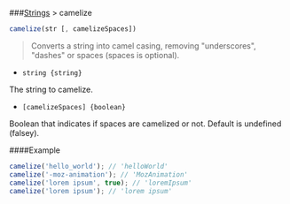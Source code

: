 ###[Strings](../) > camelize

```js
camelize(str [, camelizeSpaces])
```

>Converts a string into camel casing, removing "underscores", "dashes" or spaces (spaces is optional).

- <code>string {string}</code>

The string to camelize.

- <code>[camelizeSpaces] {boolean}</code>

Boolean that indicates if spaces are camelized or not. Default is undefined (falsey).

####Example
```js
camelize('hello_world'); // 'helloWorld'
camelize('-moz-animation'); // 'MozAnimation'
camelize('lorem ipsum', true); // 'loremIpsum'
camelize('lorem ipsum'); // 'lorem ipsum'
```